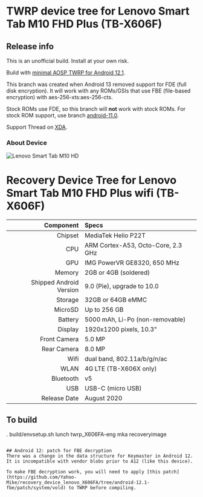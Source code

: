 # TWRP device tree for Lenovo Smart Tab M10 FHD Plus (TB-X606F)

## Release info
This is an unofficial build.  Install at your own risk.

Build with [minimal AOSP TWRP for Android 12.1](https://github.com/minimal-manifest-twrp/platform_manifest_twrp_aosp/tree/twrp-12.1).

This branch was created when Android 13 removed support for FDE (full disk encryption).  It will work with any ROMs/GSIs that use FBE (file-based encryption) with aes-256-xts:aes-256-cts.

Stock ROMs use FDE, so this branch will **not** work with stock ROMs.  For stock ROM support, use branch [android-11.0](https://github.com/Yahoo-Mike/recovery_device_lenovo_X606FA/tree/android-11.0).

Support Thread on [XDA](https://forum.xda-developers.com/t/4222887/).

### About Device

![Lenovo Smart Tab M10 HD](https://download.lenovo.com/images/ProdImageSmart/amazon_alexa.jpg "Lenovo Smart Tab M10 FHD Plus (TB-X606F)")

Recovery Device Tree for Lenovo Smart Tab M10 FHD Plus wifi (TB-X606F)
=======================================================================
Component   | Specs
-------:|:-------------------------
Chipset| MediaTek Helio P22T
CPU | ARM Cortex-A53, Octo-Core, 2.3 GHz
GPU     | IMG PowerVR GE8320, 650 MHz
Memory  | 2GB or 4GB (soldered)
Shipped Android Version | 9.0 (Pie), upgrade to 10.0
Storage | 32GB or 64GB eMMC
MicroSD | Up to 256 GB
Battery | 5000 mAh, Li-Po (non-removable)
Display | 1920x1200 pixels, 10.3"
Front Camera | 5.0 MP
Rear Camera  | 8.0 MP
Wifi | dual band, 802.11a/b/g/n/ac
WLAN | 4G LTE   (TB-X606X only)
Bluetooth | v5
USB | USB-C (micro USB)
Release Date | August 2020


## To build

. build/envsetup.sh
lunch twrp_X606FA-eng
mka recoveryimage
```

## Android 12: patch for FBE decryption
There was a change in the data structure for Keymaster in Android 12.  It is incompatible with vendor blobs prior to A12 (like this device).

To make FBE decryption work, you will need to apply [this patch](https://github.com/Yahoo-Mike/recovery_device_lenovo_X606FA/tree/android-12.1-fbe/patch/system/vold) to TWRP before compiling.
